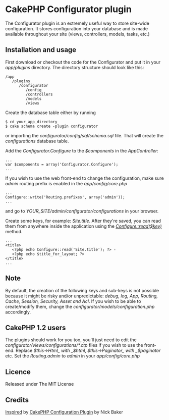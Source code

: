 # CakePHP Configurator plugin
The Configurator plugin is an extremely useful way to store site-wide configuration. It stores configuration into your database and is made available throughout your site (views, controllers, models, tasks, etc.)

## Installation and usage
First download or checkout the code for the Configurator and put it in your _app/plugins_ directory. The directory structure should look like this:

    /app
       /plugins
          /configurator
             /config
             /controllers
             /models
             /views

Create the database table either by running

    $ cd your_app_directory
    $ cake schema create -plugin configurator


or importing the _configurator/config/sql/schema.sql_ file. That will create the _configurations_ database table.

Add the _Configurator.Configure_ to the _$components_ in the _AppController_:

    ...
    var $components = array('Configurator.Configure');
    ...

If you wish to use the web front-end to change the configuration, make sure _admin_ routing prefix is enabled in the _app/config/core.php_

    ...
    Configure::write('Routing.prefixes', array('admin'));
    ...

and go to _YOUR_SITE/admin/configurator/configurations_ in your browser.

Create some keys, for example: _Site.title_. After they're saved, you can read them from anywhere inside the application using the _[Configure::read($key)](http://book.cakephp.org/view/924/The-Configuration-Class#read-927)_ method.

    ...
    <title>
       <?php echo Configure::read('Site.title'); ?> -
       <?php echo $title_for_layout; ?>
    </title>
    ...


## Note
By default, the creation of the following keys and sub-keys is not possible because it might be risky and/or unpredictable: *debug, log, App, Routing, Cache, Session, Security, Asset and Acl*. If you wish to be able to create/modify them, change the _configurator/models/configuration.php_ accordingly.


## CakePHP 1.2 users
The plugins should work for you too, you'll just need to edit the _configurator/views/configurations/*.ctp_ files if you wish to use the front-end. Replace _$this->Html_ with _$html_, _$this->Paginator_ with _$paginator_ etc.
Set the _Routing.admin_ to _admin_ in your _app/config/core.php_

## Licence
Released under The MIT License

## Credits
[Inspired](http://okram.civokram.com/post/1614903412/configurator-plugin-for-cakephp) by [CakePHP Configuration Plugin](http://www.webtechnick.com/blogs/view/223/CakePHP_Configuration_Plugin) by Nick Baker
